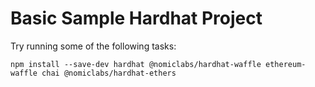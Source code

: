 # Basic Sample Hardhat Project

Try running some of the following tasks:

```shell
npm install --save-dev hardhat @nomiclabs/hardhat-waffle ethereum-waffle chai @nomiclabs/hardhat-ethers
```
